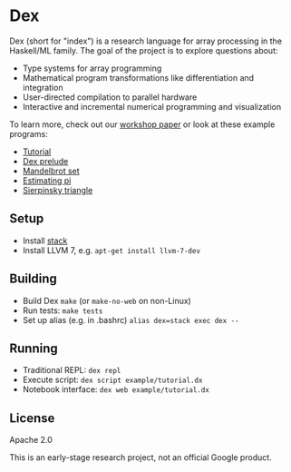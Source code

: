 # Dex

Dex (short for "index") is a research language for array processing in the
Haskell/ML family. The goal of the project is to explore questions about:

  * Type systems for array programming
  * Mathematical program transformations like differentiation and integration
  * User-directed compilation to parallel hardware
  * Interactive and incremental numerical programming and visualization

To learn more, check out our
[workshop paper](https://openreview.net/pdf?id=rJxd7vsWPS)
or look at these example programs:

  * [Tutorial](examples/tutorial.dx)
  * [Dex prelude](prelude.dx)
  * [Mandelbrot set](examples/mandelbrot.dx)
  * [Estimating pi](examples/pi.dx)
  * [Sierpinsky triangle](examples/sierpinsky.dx)

## Setup

  * Install [stack](https://www.haskellstack.org)
  * Install LLVM 7, e.g. `apt-get install llvm-7-dev`

## Building

 * Build Dex `make` (or `make-no-web` on non-Linux)
 * Run tests: `make tests`
 * Set up alias (e.g. in .bashrc) `alias dex=stack exec dex --`

## Running

  * Traditional REPL: `dex repl`
  * Execute script: `dex script example/tutorial.dx`
  * Notebook interface: `dex web example/tutorial.dx`

## License

Apache 2.0

This is an early-stage research project, not an official Google product.
